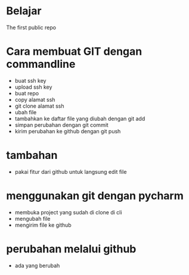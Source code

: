 # Belajar
The first public repo
# Cara membuat GIT dengan commandline
- buat ssh key
- upload ssh key
- buat repo
- copy alamat ssh
- git clone alamat ssh
- ubah file
- tambahkan ke daftar file yang diubah dengan git add
- simpan perubahan dengan git commit
- kirim perubahan ke github dengan git push

# tambahan
- pakai fitur dari github untuk langsung edit file

# menggunakan git dengan pycharm
- membuka project yang sudah di clone di cli
- mengubah file
- mengirim file ke github

# perubahan melalui github
- ada yang berubah
